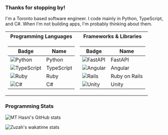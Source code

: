 ### Thanks for stopping by!

I'm a Toronto based software engineer. I code mainly in Python, TypeScript, and C#.
When I'm not building apps, I'm probably thinking about them.

<table>
<tr>
<th>Programming Languages </th>
	<th>Frameworks & Libraries</th></tr>
	
<tr>
<td>

| Badge                                                                                                                                          | Name           |
|------------------------------------------------------------------------------------------------------------------------------------------------|--------------- |
| <img alt="Python" src="https://img.shields.io/badge/python%20-%2314354C.svg?&style=for-the-badge&logo=python&logoColor=white"/>                |  Python        |
| <img alt="TypeScript" src="https://img.shields.io/badge/typescript%20-%23007ACC.svg?&style=for-the-badge&logo=typescript&logoColor=white"/>    |  TypeScript    |
| <img alt="Ruby" src="https://img.shields.io/badge/ruby-%23CC342D.svg?style=for-the-badge&logo=ruby&logoColor=white"/>                          |  Ruby          |
| <img alt="C#" src="https://img.shields.io/badge/c%23%20-%23239120.svg?&style=for-the-badge&logo=c-sharp&logoColor=white"/>                     |  C#            |

</td>
<td>

| Badge                                                                                                                                                | Name             |
|------------------------------------------------------------------------------------------------------------------------------------------------------|------------------|
| <img alt="FastAPI" src="https://img.shields.io/badge/FastAPI-005571?style=for-the-badge&logo=fastapi&logoColor=white"/>                              |  FastAPI         |
| <img alt="Angular" src="https://img.shields.io/badge/angular%20-%23DD0031.svg?&style=for-the-badge&logo=angular&logoColor=white"/>                   |  Angular         |
| <img alt="Rails" src="https://img.shields.io/badge/rails-%23CC0000.svg?style=for-the-badge&logo=ruby-on-rails&logoColor=white"/>                     |  Ruby on Rails   |
| <img alt="Unity" src="https://img.shields.io/badge/unity-%23000000.svg?style=for-the-badge&logo=unity&logoColor=white"/>                    	       |  Unity           |


</td>
</tr> 
</table>


### Programming Stats
![MT Hasni's GitHub stats](https://github-readme-stats.vercel.app/api?username=zuzah&show_icons=true&theme=tokyonight)

![Zuzah's wakatime stats](https://github-readme-stats.vercel.app/api/wakatime?username=Zuzah&layout=compact&theme=tokyonight&v=2)
